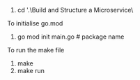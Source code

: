 1) cd '.\Build and Structure a Microservice\

To initialise go.mod
1) go mod init main.go # package name

To run the make file
1) make
2) make run

